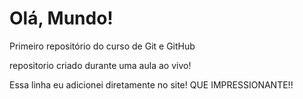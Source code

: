 # Olá, Mundo!
 Primeiro repositório do curso de Git e GitHub

 repositorio criado durante uma aula ao vivo!
 
 Essa linha eu adicionei diretamente no site! QUE IMPRESSIONANTE!!
